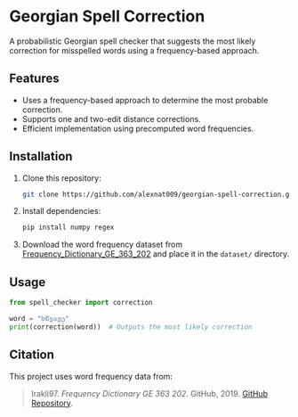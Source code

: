 # Georgian Spell Correction

A probabilistic Georgian spell checker that suggests the most likely correction for misspelled words using a frequency-based approach.

## Features
- Uses a frequency-based approach to determine the most probable correction.
- Supports one and two-edit distance corrections.
- Efficient implementation using precomputed word frequencies.

## Installation
1. Clone this repository:
   ```sh
   git clone https://github.com/alexnat009/georgian-spell-correction.git
   ```
2. Install dependencies:
   ```sh
   pip install numpy regex
   ```
3. Download the word frequency dataset from [Frequency_Dictionary_GE_363_202](https://github.com/irakli97/Frequency_Dictionary_GE_363_202/tree/master) and place it in the `dataset/` directory.

## Usage
```python
from spell_checker import correction

word = "სწვავე"
print(correction(word))  # Outputs the most likely correction
```

## Citation
This project uses word frequency data from:

> Irakli97. *Frequency Dictionary GE 363 202*. GitHub, 2019. [GitHub Repository](https://github.com/irakli97/Frequency_Dictionary_GE_363_202/tree/master).
